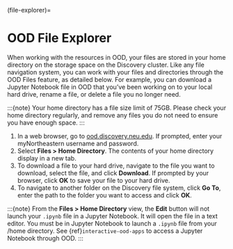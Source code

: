(file-explorer)=

# OOD File Explorer

When working with the resources in OOD, your files are stored in your home directory on the storage space on the Discovery cluster. Like any file navigation system, you can work with your files and directories through the OOD Files feature, as detailed below. For example, you can download a Jupyter Notebook file in OOD that you’ve been working on to your local hard drive, rename a file, or delete a file you no longer need.

:::{note}
Your home directory has a file size limit of 75GB. Please check your home directory regularly, and remove any files you do not need to ensure you have enough space.
:::

1. In a web browser, go to [ood.discovery.neu.edu](https://ood.discovery.neu.edu). If prompted, enter your myNortheastern username and password.
1. Select **Files > Home Directory**. The contents of your home directory display in a new tab.
1. To download a file to your hard drive, navigate to the file you want to download,
   select the file, and click **Download**. If prompted by your browser,
   click **OK** to save your file to your hard drive.
1. To navigate to another folder on the Discovery file system, click **Go To**,
   enter the path to the folder you want to access and click **OK**.

:::{note}
From the **Files > Home Directory** view, the **Edit** button will not launch your `.ipynb` file in a Jupyter Notebook. It will open the file in a text editor. You must be in Jupyter Notebook to launch a `.ipynb` file from your /home directory. See {ref}`interactive-ood-apps` to access a Jupyter Notebook through OOD.
:::
